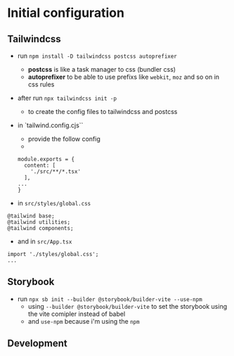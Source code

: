 # Initial configuration
## Tailwindcss
- run `npm install -D tailwindcss postcss autoprefixer`
  - **postcss** is like a task manager to css (bundler css)
  - **autoprefixer** to be able to use prefixs like `webkit`, `moz` and so on in css rules
- after run `npx tailwindcss init -p`
  - to create the config files to tailwindcss and postcss
- in `tailwind.config.cjs``
  - provide the follow config
  - 
  ```
  module.exports = {
    content: [
      './src/**/*.tsx'
    ],
  ...
  }
  ```
  
- in `src/styles/global.css`
```
@tailwind base;
@tailwind utilities;
@tailwind components;

```

- and in `src/App.tsx`
```
import './styles/global.css';
...

```

## Storybook
- run `npx sb init --builder @storybook/builder-vite --use-npm`
  - using `--builder @storybook/builder-vite` to set the storybook using the vite comipler instead of babel 
  - and `use-npm` because i'm using the `npm`
  
## Development